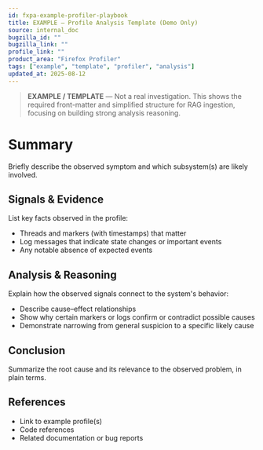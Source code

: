 ```yaml
---
id: fxpa-example-profiler-playbook
title: EXAMPLE — Profile Analysis Template (Demo Only)
source: internal_doc
bugzilla_id: ""
bugzilla_link: ""
profile_link: ""
product_area: "Firefox Profiler"
tags: ["example", "template", "profiler", "analysis"]
updated_at: 2025-08-12
---
```


> **EXAMPLE / TEMPLATE** — Not a real investigation. This shows the required front-matter and simplified structure for RAG ingestion, focusing on building strong analysis reasoning.

# Summary
Briefly describe the observed symptom and which subsystem(s) are likely involved.

## Signals & Evidence
List key facts observed in the profile:
- Threads and markers (with timestamps) that matter
- Log messages that indicate state changes or important events
- Any notable absence of expected events

## Analysis & Reasoning
Explain how the observed signals connect to the system's behavior:
- Describe cause–effect relationships
- Show why certain markers or logs confirm or contradict possible causes
- Demonstrate narrowing from general suspicion to a specific likely cause

## Conclusion
Summarize the root cause and its relevance to the observed problem, in plain terms.

## References
- Link to example profile(s)
- Code references
- Related documentation or bug reports
